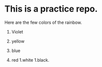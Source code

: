 # This is a practice repo.

Here are the few colors of the rainbow.

1. Violet 

1. yellow

1. blue
1. red
1.white
1.black.
